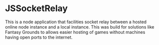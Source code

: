 # JSSocketRelay
This is a node application that facilities socket relay between a hosted online node instance and a local instance. This was build for solutions like Fantasy Grounds to allows easier hosting of games without machines having open ports to the internet.
